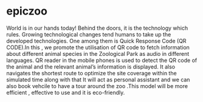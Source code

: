 # epiczoo
World is in our hands today! Behind the doors, it is the technology which rules. Growing technological changes tend humans to take up the developed technologies. One among them is Quick Response Code (QR CODE).In this , we promote the utilisation of QR code to fetch information about different animal species in the Zoological Park as audio in different languages. QR reader in the mobile phones is used to detect the QR code of the animal and the relevant animal’s information is displayed. It also navigates the shortest route to optimize the site coverage within the simulated time along with that It will act as personal assistant and we can also book vehcile to have a tour around the zoo .This model will be more efficient , effective to use and it is 
eco-friendly.
     
  
   
   

